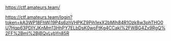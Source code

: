 
https://ctf.amateurs.team/

https://ctf.amateurs.team/login?token=kA3WP18FhWj19P4s6zhVHPKZ9Pjh1exX2bMIh84R1Ozk8w3phTHO0U7Hqp63PDIYJKnMm13HhPY7ELbDsK0woFtKg4CCakl%2FWBG4Zx9RgQ%2FF%2BmI%2BjBQvLybYn85R

